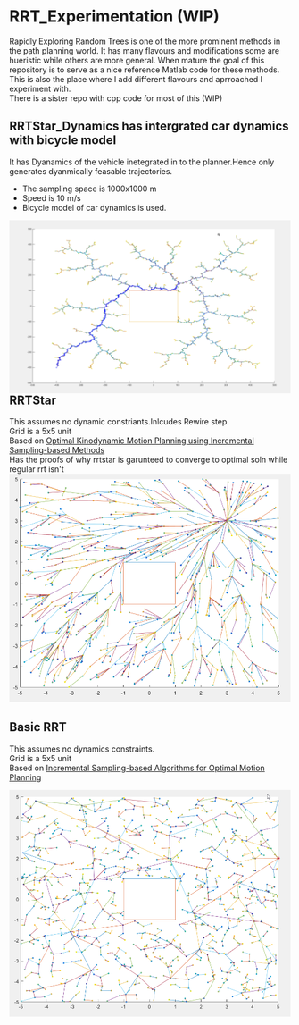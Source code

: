 # RRT_Experimentation (WIP)
Rapidly Exploring Random Trees is one of the more prominent methods in the path planning world. It has many flavours and modifications some are hueristic while others are more general. When mature the goal of this repository is to serve as a nice reference Matlab code for these methods.   
This is also the place where I add different flavours and aprroached I experiment with.   
There is a sister repo with cpp code for most of this (WIP)   
   
## RRTStar_Dynamics has intergrated car dynamics with bicycle model  
   
It has Dyanamics of the vehicle inetegrated in to the planner.Hence only generates dyanmically feasable trajectories.   
* The sampling space is 1000x1000 m 
* Speed is 10 m/s  
* Bicycle model of car dynamics is used.
   
<img src="https://github.com/mhathiyari/RRT_Experimentation/blob/master/RRT%20basic_dynamics.png" align="left" width="700" >   


## RRTStar  
This assumes no dynamic constriants.Inlcudes Rewire step.  
Grid is a 5x5 unit  
Based on [Optimal Kinodynamic Motion Planning using Incremental Sampling-based Methods](https://ieeexplore.ieee.org/document/5717430)   
Has the proofs of why rrtstar is garunteed to converge to optimal soln while regular rrt isn't   
![Sample output from the Program](https://github.com/mhathiyari/RRT_Experimentation/blob/master/RRT_Star_basic.png)


## Basic RRT  
This assumes no dynamics constraints.  
Grid is a 5x5 unit  
Based on [Incremental Sampling-based Algorithms for Optimal Motion Planning](http://roboticsproceedings.org/rss06/p34.pdf)   
  
![Sample output from the Program](https://github.com/mhathiyari/RRT_Experimentation/blob/master/RRT_basic.png)
